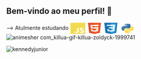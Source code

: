 ## Bem-vindo ao meu perfil! 👋

--> Atulmente estudando 
<img align="center" alt="K-Js" height="30" width="40" src="https://raw.githubusercontent.com/devicons/devicon/master/icons/javascript/javascript-plain.svg">
<img align="center" alt="K-HTML" height="30" width="40" src="https://raw.githubusercontent.com/devicons/devicon/master/icons/html5/html5-original.svg">
<img align="center" alt="K-CSS" height="30" width="40" src="https://raw.githubusercontent.com/devicons/devicon/master/icons/css3/css3-original.svg">
<img align="center" alt="K-Python" height="30" width="40" src="https://raw.githubusercontent.com/devicons/devicon/master/icons/python/python-original.svg">
![animesher com_killua-gif-killua-zoldyck-1999741](https://github.com/user-attachments/assets/e5c9a3e7-62f4-4971-9d48-435a98aa4912)

![kennedyjunior](https://github-readme-stats.vercel.app/api?username=kennedyjunior&show_icons=true&theme=cobalt)



